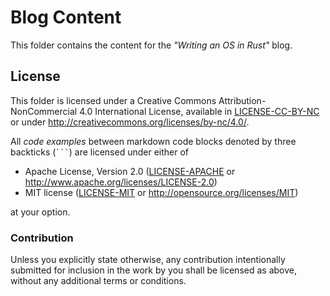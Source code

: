 # Blog Content

This folder contains the content for the _"Writing an OS in Rust"_ blog.

## License

This folder is licensed under a Creative Commons Attribution-NonCommercial 4.0 International License, available in [LICENSE-CC-BY-NC](LICENSE-CC-BY-NC) or under <http://creativecommons.org/licenses/by-nc/4.0/>.

All _code examples_ between markdown code blocks denoted by three backticks (<code>\`\`\`</code>) are licensed under either of

- Apache License, Version 2.0 ([LICENSE-APACHE](../../LICENSE-APACHE) or
  http://www.apache.org/licenses/LICENSE-2.0)
- MIT license ([LICENSE-MIT](../../LICENSE-MIT) or http://opensource.org/licenses/MIT)

at your option.

### Contribution

Unless you explicitly state otherwise, any contribution intentionally submitted for inclusion in the work by you shall be licensed as above, without any additional terms or conditions.
